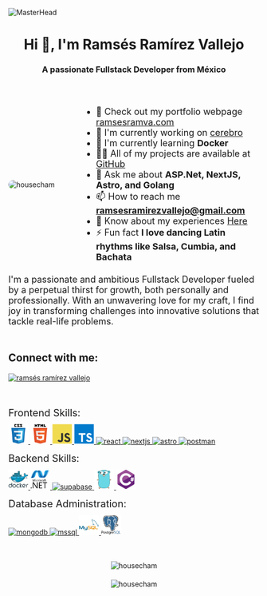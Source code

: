 ![MasterHead](https://ramsesramva.com/img/banner/ramsesrmz_banner.jpg)

<h1 align="center">Hi 👋, I'm Ramsés Ramírez Vallejo</h1>
<h3 align="center">A passionate Fullstack Developer from México</h3>

<div style="display: flex; align-items: center; margin-top:50px;">
    <img src="https://ramsesramva.com/img/ramsesrmz-bg-white.jpg" alt="housecham" width="250" style="margin-right: 20px; border-radius:999px" />
    <ul style="height: 100%;">
        <li style="font-size: 18px;">🚀 Check out my portfolio webpage <a href="https://ramsesramva.com/" target="_blank">ramsesramva.com</a></li>
        <li style="font-size: 18px;">🔭 I'm currently working on <a href="https://github.com/HouseCham/cerebro" target="_blank">cerebro</a></li>
        <li style="font-size: 18px;">🌱 I'm currently learning <strong>Docker</strong></li>
        <li style="font-size: 18px;">👨‍💻 All of my projects are available at <a href="https://github.com/HouseCham?tab=repositories" target="_blank">GitHub</a></li>
        <li style="font-size: 18px;">💬 Ask me about <strong>ASP.Net, NextJS, Astro, and Golang</strong></li>
        <li style="font-size: 18px;">📫 How to reach me <a href="mailto:ramsesramirezvallejo@gmail.com"><strong>ramsesramirezvallejo@gmail.com</strong></a></li>
        <li style="font-size: 18px;">📄 Know about my experiences <a href="https://ramsesramva.com/experience/" target="_blank">Here</a></li>
        <li style="font-size: 18px;">⚡ Fun fact <strong>I love dancing Latin rhythms like Salsa, Cumbia, and Bachata</strong></li>
    </ul>
</div>

<div style="display: flex; align-items: center; margin-top:10px;">
<span style="font-size: 18px">
    I'm a passionate and ambitious Fullstack Developer fueled by a perpetual thirst for growth, both personally and professionally. With an unwavering love for my craft, I find joy in transforming challenges into innovative solutions that tackle real-life problems.
</span>
</div>


<h2 align="left" style="margin-top:50px;">Connect with me:</h3>
<p align="left">
<a href="https://www.linkedin.com/in/rams%C3%A9s-ram%C3%ADrez-vallejo-701367229/" target="blank"><img align="center" src="https://raw.githubusercontent.com/rahuldkjain/github-profile-readme-generator/master/src/images/icons/Social/linked-in-alt.svg" alt="ramsés ramírez vallejo" height="30" width="40" /></a>
</p>

<div style="margin-top:50px;">
<span align="left" style="font-size: 20px;">Frontend Skills:</span>
<p align="left" style="margin-top:10px">
<a href="https://www.w3schools.com/css/" target="_blank" rel="noreferrer"> <img src="https://raw.githubusercontent.com/devicons/devicon/master/icons/css3/css3-original-wordmark.svg" alt="css3" width="40" height="40"/> </a>
<a href="https://www.w3.org/html/" target="_blank" rel="noreferrer"> <img src="https://raw.githubusercontent.com/devicons/devicon/master/icons/html5/html5-original-wordmark.svg" alt="html5" width="40" height="40"/> </a>
<a href="https://developer.mozilla.org/en-US/docs/Web/JavaScript" target="_blank" rel="noreferrer"> <img src="https://raw.githubusercontent.com/devicons/devicon/master/icons/javascript/javascript-original.svg" alt="javascript" width="40" height="40"/> </a>
<a href="https://www.typescriptlang.org/" target="_blank" rel="noreferrer"> <img src="https://raw.githubusercontent.com/devicons/devicon/master/icons/typescript/typescript-original.svg" alt="typescript" width="40" height="40"/> </a>
<a href="https://react.dev/" target="_blank" rel="noreferrer"> <img src="https://upload.wikimedia.org/wikipedia/commons/thumb/a/a7/React-icon.svg/512px-React-icon.svg.png" alt="react" width="40"/> </a>
<a href="https://nextjs.org/" target="_blank" rel="noreferrer"> <img src="https://seeklogo.com/images/N/next-js-logo-8FCFF51DD2-seeklogo.com.png" alt="nextjs" width="40"/> </a>
<a href="https://astro.build/" target="_blank" rel="noreferrer"> <img src="https://avatars.githubusercontent.com/u/44914786?s=280&v=4" alt="astro" width="40"/> </a>
<a href="https://postman.com" target="_blank" rel="noreferrer"> <img src="https://www.vectorlogo.zone/logos/getpostman/getpostman-icon.svg" alt="postman" width="40" height="40"/> </a>
</p>
</div>

<div style="margin-top:10px;">
<span align="left" style="font-size: 20px;">Backend Skills:</span>
<p align="left" style="margin-top:10px">
<a href="https://www.docker.com/" target="_blank" rel="noreferrer"> <img src="https://raw.githubusercontent.com/devicons/devicon/master/icons/docker/docker-original-wordmark.svg" alt="docker" width="40" height="40"/> </a>
<a href="https://dotnet.microsoft.com/" target="_blank" rel="noreferrer"> <img src="https://raw.githubusercontent.com/devicons/devicon/master/icons/dot-net/dot-net-original-wordmark.svg" alt="dotnet" width="40" height="40"/> </a>
<a href="https://supabase.com/" target="_blank" rel="noreferrer"> <img src="https://miro.medium.com/v2/resize:fit:1400/0*QzPzYLTNRX7p5Rsl" alt="supabase" width="40" height="40"/> </a><a href="https://golang.org" target="_blank" rel="noreferrer"> <img src="https://raw.githubusercontent.com/devicons/devicon/master/icons/go/go-original.svg" alt="go" width="40" height="40"/> </a>
<a href="https://www.w3schools.com/cs/" target="_blank" rel="noreferrer"> <img src="https://raw.githubusercontent.com/devicons/devicon/master/icons/csharp/csharp-original.svg" alt="csharp" width="40" height="40"/> </a>
</p>
</div>

<div style="margin-top:10px;">
<span align="left" style="font-size: 20px;">Database Administration:</span>
<p align="left" style="margin-top:10px">
<a href="https://www.mongodb.com/" target="_blank" rel="noreferrer"> <img src="https://www.svgrepo.com/show/331488/mongodb.svg" alt="mongodb" width="40" height="40"/> </a> 
<a href="https://www.microsoft.com/en-us/sql-server" target="_blank" rel="noreferrer"> <img src="https://www.svgrepo.com/show/303229/microsoft-sql-server-logo.svg" alt="mssql" width="40" height="40"/> </a> 
<a href="https://www.mysql.com/" target="_blank" rel="noreferrer"> <img src="https://raw.githubusercontent.com/devicons/devicon/master/icons/mysql/mysql-original-wordmark.svg" alt="mysql" width="40" height="40"/> </a>
<a href="https://www.postgresql.org" target="_blank" rel="noreferrer"> <img src="https://raw.githubusercontent.com/devicons/devicon/master/icons/postgresql/postgresql-original-wordmark.svg" alt="postgresql" width="40" height="40"/> </a>
</p>
</div>


<div style="text-align: center; margin-top:50px">
        <img src="https://github-readme-streak-stats.herokuapp.com/?user=housecham&" alt="housecham" />
    </div>
<div style="display: flex; justify-content: space-around; margin-top:20px">
    <!-- <div style="text-align: center;">
        <img src="https://github-readme-stats.vercel.app/api?username=housecham&show_icons=true&locale=en" alt="housecham" />
    </div> -->
    <div style="text-align: center;">
        <img src="https://github-readme-stats.vercel.app/api/top-langs?username=housecham&show_icons=true&locale=en&layout=compact" alt="housecham" />
    </div>
</div>
